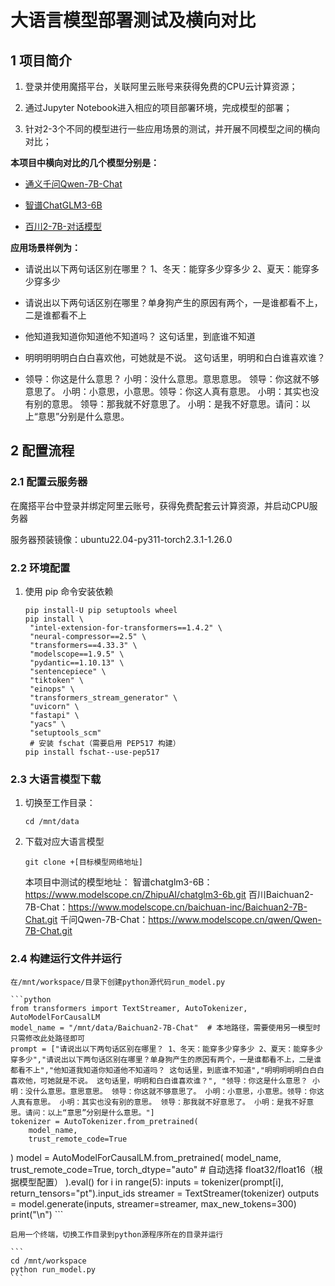 # 大语言模型部署测试及横向对比

## 1 项目简介


1. 登录并使用魔搭平台，关联阿里云账号来获得免费的CPU云计算资源；

2. 通过Jupyter Notebook进入相应的项目部署环境，完成模型的部署；

3. 针对2-3个不同的模型进行一些应用场景的测试，并开展不同模型之间的横向对比；



**本项目中横向对比的几个模型分别是：**

- [通义千问Qwen-7B-Chat](https://www.modelscope.cn/models/qwen/Qwen-7B-Chat/summary)

- [智谱ChatGLM3-6B](https://www.modelscope.cn/models/ZhipuAI/chatglm3-6b/summary)

- [百川2-7B-对话模型](https://www.modelscope.cn/models/baichuan-inc/Baichuan2-7B-Chat/summary)

 

**应用场景样例为：**

- 请说出以下两句话区别在哪里？ 1、冬天：能穿多少穿多少 2、夏天：能穿多少穿多少

- 请说出以下两句话区别在哪里？单身狗产生的原因有两个，一是谁都看不上，二是谁都看不上

- 他知道我知道你知道他不知道吗？ 这句话里，到底谁不知道

- 明明明明明白白白喜欢他，可她就是不说。 这句话里，明明和白白谁喜欢谁？

- 领导：你这是什么意思？ 小明：没什么意思。意思意思。 领导：你这就不够意思了。 小明：小意思，小意思。领导：你这人真有意思。 小明：其实也没有别的意思。 领导：那我就不好意思了。 小明：是我不好意思。请问：以上“意思”分别是什么意思。

## 2 配置流程

### 2.1 配置云服务器

在魔搭平台中登录并绑定阿里云账号，获得免费配套云计算资源，并启动CPU服务器

服务器预装镜像：ubuntu22.04-py311-torch2.3.1-1.26.0

### 2.2 环境配置

1. 使用 pip 命令安装依赖
    ```
    pip install-U pip setuptools wheel
    pip install \
     "intel-extension-for-transformers==1.4.2" \
     "neural-compressor==2.5" \
     "transformers==4.33.3" \
     "modelscope==1.9.5" \
     "pydantic==1.10.13" \
     "sentencepiece" \
     "tiktoken" \
     "einops" \
     "transformers_stream_generator" \
     "uvicorn" \
     "fastapi" \
     "yacs" \
     "setuptools_scm"
     # 安装 fschat（需要启用 PEP517 构建）
    pip install fschat--use-pep517
    ```

### 2.3 大语言模型下载

1. 切换至工作目录：

    ```
    cd /mnt/data
    ```

2. 下载对应大语言模型

    ```
    git clone +[目标模型网络地址]
    ```
   本项目中测试的模型地址：
   智谱chatglm3-6B：https://www.modelscope.cn/ZhipuAI/chatglm3-6b.git
   百川Baichuan2-7B-Chat：https://www.modelscope.cn/baichuan-inc/Baichuan2-7B-Chat.git
   千问Qwen-7B-Chat：https://www.modelscope.cn/qwen/Qwen-7B-Chat.git

### 2.4 构建运行文件并运行

    在/mnt/workspace/目录下创建python源代码run_model.py

    ```python
    from transformers import TextStreamer, AutoTokenizer, AutoModelForCausalLM
    model_name = "/mnt/data/Baichuan2-7B-Chat"  # 本地路径，需要使用另一模型时只需修改此处路径即可
    prompt = ["请说出以下两句话区别在哪里？ 1、冬天：能穿多少穿多少 2、夏天：能穿多少穿多少","请说出以下两句话区别在哪里？单身狗产生的原因有两个，一是谁都看不上，二是谁都看不上","他知道我知道你知道他不知道吗？ 这句话里，到底谁不知道","明明明明明白白白喜欢他，可她就是不说。 这句话里，明明和白白谁喜欢谁？", "领导：你这是什么意思？ 小明：没什么意思。意思意思。 领导：你这就不够意思了。 小明：小意思，小意思。领导：你这人真有意思。 小明：其实也没有别的意思。 领导：那我就不好意思了。 小明：是我不好意思。请问：以上“意思”分别是什么意思。"]
    tokenizer = AutoTokenizer.from_pretrained(
        model_name,
        trust_remote_code=True
)
    model = AutoModelForCausalLM.from_pretrained(
        model_name,
        trust_remote_code=True,
        torch_dtype="auto"  # 自动选择 float32/float16（根据模型配置）
).eval()
    for i in range(5):
        inputs = tokenizer(prompt[i], return_tensors="pt").input_ids
        streamer = TextStreamer(tokenizer)
        outputs = model.generate(inputs, streamer=streamer,
max_new_tokens=300)
        print("\n")
    ```

    启用一个终端，切换工作目录到python源程序所在的目录并运行

    ```
    cd /mnt/workspace
    python run_model.py
    ```    
   